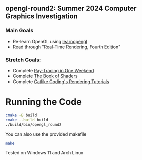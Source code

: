 ## opengl-round2: Summer 2024 Computer Graphics Investigation
### Main Goals
- Re-learn OpenGL using [learnopengl](https://learnopengl.com/Getting-started/Creating-a-window)
- Read through "Real-Time Rendering, Fourth Edition"
### Stretch Goals:
- Complete [Ray-Tracing in One Weekend](https://raytracing.github.io/)
- Complete [The Book of Shaders](https://thebookofshaders.com/)
- Complete [Catlike Coding's Rendering Tutorials](https://catlikecoding.com/unity/tutorials/rendering/)

# Running the Code
```bash
cmake -B build 
cmake --build build
./build/bin/opengl_round2
```
You can also use the provided makefile
```bash
make
```
Tested on Windows 11 and Arch Linux